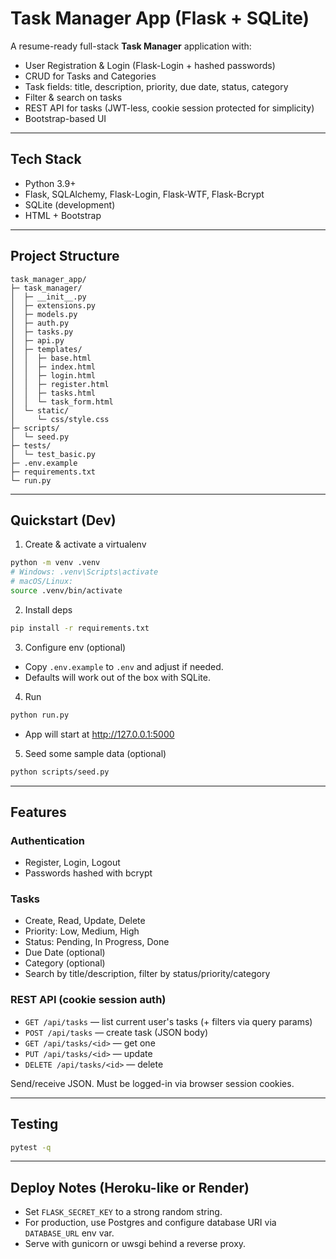 # Task Manager App (Flask + SQLite)

A resume-ready full-stack **Task Manager** application with:
- User Registration & Login (Flask-Login + hashed passwords)
- CRUD for Tasks and Categories
- Task fields: title, description, priority, due date, status, category
- Filter & search on tasks
- REST API for tasks (JWT-less, cookie session protected for simplicity)
- Bootstrap-based UI

---

## Tech Stack
- Python 3.9+
- Flask, SQLAlchemy, Flask-Login, Flask-WTF, Flask-Bcrypt
- SQLite (development)
- HTML + Bootstrap

---

## Project Structure
```
task_manager_app/
├─ task_manager/
│  ├─ __init__.py
│  ├─ extensions.py
│  ├─ models.py
│  ├─ auth.py
│  ├─ tasks.py
│  ├─ api.py
│  ├─ templates/
│  │  ├─ base.html
│  │  ├─ index.html
│  │  ├─ login.html
│  │  ├─ register.html
│  │  ├─ tasks.html
│  │  └─ task_form.html
│  └─ static/
│     └─ css/style.css
├─ scripts/
│  └─ seed.py
├─ tests/
│  └─ test_basic.py
├─ .env.example
├─ requirements.txt
└─ run.py
```

---

## Quickstart (Dev)

1) Create & activate a virtualenv
```bash
python -m venv .venv
# Windows: .venv\Scripts\activate
# macOS/Linux:
source .venv/bin/activate
```

2) Install deps
```bash
pip install -r requirements.txt
```

3) Configure env (optional)
- Copy `.env.example` to `.env` and adjust if needed.
- Defaults will work out of the box with SQLite.

4) Run
```bash
python run.py
```
- App will start at http://127.0.0.1:5000

5) Seed some sample data (optional)
```bash
python scripts/seed.py
```

---

## Features

### Authentication
- Register, Login, Logout
- Passwords hashed with bcrypt

### Tasks
- Create, Read, Update, Delete
- Priority: Low, Medium, High
- Status: Pending, In Progress, Done
- Due Date (optional)
- Category (optional)
- Search by title/description, filter by status/priority/category

### REST API (cookie session auth)
- `GET /api/tasks` — list current user's tasks (+ filters via query params)
- `POST /api/tasks` — create task (JSON body)
- `GET /api/tasks/<id>` — get one
- `PUT /api/tasks/<id>` — update
- `DELETE /api/tasks/<id>` — delete

Send/receive JSON. Must be logged-in via browser session cookies.

---

## Testing
```bash
pytest -q
```

---

## Deploy Notes (Heroku-like or Render)
- Set `FLASK_SECRET_KEY` to a strong random string.
- For production, use Postgres and configure database URI via `DATABASE_URL` env var.
- Serve with gunicorn or uwsgi behind a reverse proxy.
